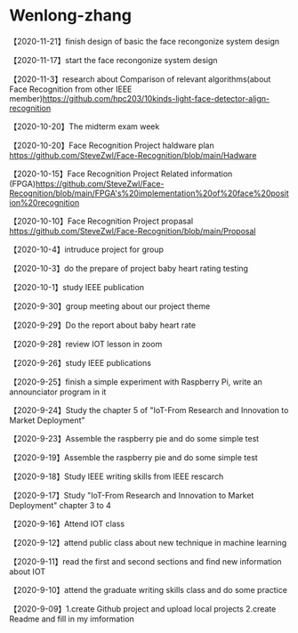 # Wenlong-zhang
【2020-11-21】finish design of basic the face recongonize system design

【2020-11-17】start the face recongonize system design

【2020-11-3】research about Comparison of relevant algorithms(about Face Recognition from other IEEE member)https://github.com/hpc203/10kinds-light-face-detector-align-recognition

【2020-10-20】The midterm exam week

【2020-10-20】Face Recognition Project haldware plan https://github.com/SteveZwl/Face-Recognition/blob/main/Hadware

【2020-10-15】Face Recognition Project Related information (FPGA)https://github.com/SteveZwl/Face-Recognition/blob/main/FPGA's%20implementation%20of%20face%20position%20recognition

【2020-10-10】Face Recognition Project propasal https://github.com/SteveZwl/Face-Recognition/blob/main/Proposal

【2020-10-4】intruduce project for group

【2020-10-3】do the prepare of project baby heart rating testing

【2020-10-1】study IEEE publication

【2020-9-30】group meeting about our project theme

【2020-9-29】Do the report about baby heart rate

【2020-9-28】review IOT lesson in zoom

【2020-9-26】study IEEE publications 

【2020-9-25】finish a simple experiment with Raspberry Pi, write an announciator program in it

【2020-9-24】Study the chapter 5 of "IoT-From Research and Innovation to Market Deployment"

【2020-9-23】Assemble the raspberry pie and do some simple test

【2020-9-19】Assemble the raspberry pie and do some simple test

【2020-9-18】Study IEEE writing skills from IEEE rescarch

【2020-9-17】Study "IoT-From Research and Innovation to Market Deployment" chapter 3 to 4 

【2020-9-16】Attend IOT class

【2020-9-12】attend public class about new technique in machine learning 
 
【2020-9-11】read the first and second sections and find new information about IOT  
 
【2020-9-10】attend the graduate writing skills class and do some practice 
 
【2020-9-09】1.create Github project and upload local projects            2.create Readme and fill in my imformation 










